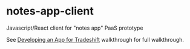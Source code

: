 # notes-app-client
Javascript/React client for "notes app" PaaS prototype

See <a href="https://docs.google.com/document/d/1neZUWUTS-VWgBXpC7bMobB37xDUqhSjeWZOE0lujxxg">Developing an App for Tradeshift<a> walkthrough for full walkthrough.
